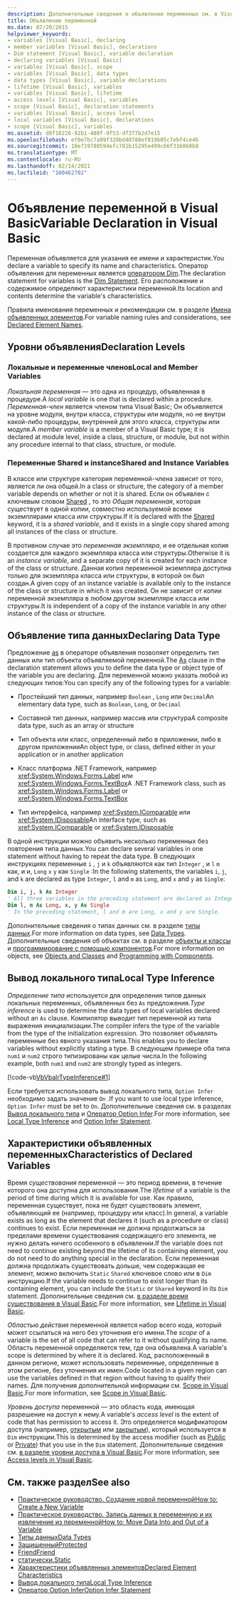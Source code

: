 ```yaml
---
description: Дополнительные сведения о объявлении переменных см. в Visual Basic
title: Объявление переменной
ms.date: 07/20/2015
helpviewer_keywords:
- variables [Visual Basic], declaring
- member variables [Visual Basic], declarations
- Dim statement [Visual Basic], variable declaration
- declaring variables [Visual Basic]
- variables [Visual Basic], scope
- variables [Visual Basic], data types
- data types [Visual Basic], variable declarations
- lifetime [Visual Basic], variables
- variables [Visual Basic], lifetime
- access levels [Visual Basic], variables
- scope [Visual Basic], declaration statements
- variables [Visual Basic], access level
- local variables [Visual Basic], declarations
- scope [Visual Basic], variables
ms.assetid: d8f10226-92b1-480f-9f53-df377b2d7e15
ms.openlocfilehash: ef0e7bc7a99f320bd40788ef019b05c7ebf4ce46
ms.sourcegitcommit: 10e719780594efc781b15295e499c66f316068b8
ms.translationtype: MT
ms.contentlocale: ru-RU
ms.lasthandoff: 02/14/2021
ms.locfileid: "100462702"
---
```

# <a name="variable-declaration-in-visual-basic"></a><span data-ttu-id="88c91-103">Объявление переменной в Visual Basic</span><span class="sxs-lookup"><span data-stu-id="88c91-103">Variable Declaration in Visual Basic</span></span>

<span data-ttu-id="88c91-104">Переменная объявляется для указания ее имени и характеристик.</span><span class="sxs-lookup"><span data-stu-id="88c91-104">You declare a variable to specify its name and characteristics.</span></span> <span data-ttu-id="88c91-105">Оператор объявления для переменных является [оператором Dim](../../../language-reference/statements/dim-statement.md).</span><span class="sxs-lookup"><span data-stu-id="88c91-105">The declaration statement for variables is the [Dim Statement](../../../language-reference/statements/dim-statement.md).</span></span> <span data-ttu-id="88c91-106">Его расположение и содержимое определяют характеристики переменной.</span><span class="sxs-lookup"><span data-stu-id="88c91-106">Its location and contents determine the variable's characteristics.</span></span>  
  
 <span data-ttu-id="88c91-107">Правила именования переменных и рекомендации см. в разделе [Имена объявленных элементов](../declared-elements/declared-element-names.md).</span><span class="sxs-lookup"><span data-stu-id="88c91-107">For variable naming rules and considerations, see [Declared Element Names](../declared-elements/declared-element-names.md).</span></span>  
  
## <a name="declaration-levels"></a><span data-ttu-id="88c91-108">Уровни объявления</span><span class="sxs-lookup"><span data-stu-id="88c91-108">Declaration Levels</span></span>  
  
### <a name="local-and-member-variables"></a><span data-ttu-id="88c91-109">Локальные и переменные членов</span><span class="sxs-lookup"><span data-stu-id="88c91-109">Local and Member Variables</span></span>  

 <span data-ttu-id="88c91-110">*Локальная переменная* — это одна из процедур, объявленная в процедуре.</span><span class="sxs-lookup"><span data-stu-id="88c91-110">A *local variable* is one that is declared within a procedure.</span></span> <span data-ttu-id="88c91-111">*Переменная-член* является членом типа Visual Basic; Он объявляется на уровне модуля, внутри класса, структуры или модуля, но не внутри какой-либо процедуры, внутренней для этого класса, структуры или модуля.</span><span class="sxs-lookup"><span data-stu-id="88c91-111">A *member variable* is a member of a Visual Basic type; it is declared at module level, inside a class, structure, or module, but not within any procedure internal to that class, structure, or module.</span></span>  
  
### <a name="shared-and-instance-variables"></a><span data-ttu-id="88c91-112">Переменные Shared и instance</span><span class="sxs-lookup"><span data-stu-id="88c91-112">Shared and Instance Variables</span></span>  

 <span data-ttu-id="88c91-113">В классе или структуре категория переменной-члена зависит от того, является ли она общей.</span><span class="sxs-lookup"><span data-stu-id="88c91-113">In a class or structure, the category of a member variable depends on whether or not it is shared.</span></span> <span data-ttu-id="88c91-114">Если он объявлен с ключевым словом [Shared](../../../language-reference/modifiers/shared.md) , то это *Общая переменная*, которая существует в одной копии, совместно используемой всеми экземплярами класса или структуры.</span><span class="sxs-lookup"><span data-stu-id="88c91-114">If it is declared with the [Shared](../../../language-reference/modifiers/shared.md) keyword, it is a *shared variable*, and it exists in a single copy shared among all instances of the class or structure.</span></span>  
  
 <span data-ttu-id="88c91-115">В противном случае это *переменная экземпляра*, и ее отдельная копия создается для каждого экземпляра класса или структуры.</span><span class="sxs-lookup"><span data-stu-id="88c91-115">Otherwise it is an *instance variable*, and a separate copy of it is created for each instance of the class or structure.</span></span> <span data-ttu-id="88c91-116">Данная копия переменной экземпляра доступна только для экземпляра класса или структуры, в которой он был создан.</span><span class="sxs-lookup"><span data-stu-id="88c91-116">A given copy of an instance variable is available only to the instance of the class or structure in which it was created.</span></span> <span data-ttu-id="88c91-117">Он не зависит от копии переменной экземпляра в любом другом экземпляре класса или структуры.</span><span class="sxs-lookup"><span data-stu-id="88c91-117">It is independent of a copy of the instance variable in any other instance of the class or structure.</span></span>  
  
## <a name="declaring-data-type"></a><span data-ttu-id="88c91-118">Объявление типа данных</span><span class="sxs-lookup"><span data-stu-id="88c91-118">Declaring Data Type</span></span>  

 <span data-ttu-id="88c91-119">Предложение [as](../../../language-reference/statements/as-clause.md) в операторе объявления позволяет определить тип данных или тип объекта объявляемой переменной.</span><span class="sxs-lookup"><span data-stu-id="88c91-119">The [As](../../../language-reference/statements/as-clause.md) clause in the declaration statement allows you to define the data type or object type of the variable you are declaring.</span></span> <span data-ttu-id="88c91-120">Для переменной можно указать любой из следующих типов:</span><span class="sxs-lookup"><span data-stu-id="88c91-120">You can specify any of the following types for a variable:</span></span>  
  
- <span data-ttu-id="88c91-121">Простейший тип данных, например `Boolean` , `Long` или `Decimal`</span><span class="sxs-lookup"><span data-stu-id="88c91-121">An elementary data type, such as `Boolean`, `Long`, or `Decimal`</span></span>  
  
- <span data-ttu-id="88c91-122">Составной тип данных, например массив или структура</span><span class="sxs-lookup"><span data-stu-id="88c91-122">A composite data type, such as an array or structure</span></span>  
  
- <span data-ttu-id="88c91-123">Тип объекта или класс, определенный либо в приложении, либо в другом приложении</span><span class="sxs-lookup"><span data-stu-id="88c91-123">An object type, or class, defined either in your application or in another application</span></span>  
  
- <span data-ttu-id="88c91-124">Класс платформа .NET Framework, например <xref:System.Windows.Forms.Label> или <xref:System.Windows.Forms.TextBox></span><span class="sxs-lookup"><span data-stu-id="88c91-124">A .NET Framework class, such as <xref:System.Windows.Forms.Label> or <xref:System.Windows.Forms.TextBox></span></span>  
  
- <span data-ttu-id="88c91-125">Тип интерфейса, например <xref:System.IComparable> или <xref:System.IDisposable></span><span class="sxs-lookup"><span data-stu-id="88c91-125">An interface type, such as <xref:System.IComparable> or <xref:System.IDisposable></span></span>  
  
 <span data-ttu-id="88c91-126">В одной инструкции можно объявить несколько переменных без повторения типа данных.</span><span class="sxs-lookup"><span data-stu-id="88c91-126">You can declare several variables in one statement without having to repeat the data type.</span></span> <span data-ttu-id="88c91-127">В следующих инструкциях переменные `i` , `j` и `k` объявляются как тип `Integer` , и `l` `m` как, и и, `Long` `x` `y` как `Single` :</span><span class="sxs-lookup"><span data-stu-id="88c91-127">In the following statements, the variables `i`, `j`, and `k` are declared as type `Integer`, `l` and `m` as `Long`, and `x` and `y` as `Single`:</span></span>  
  
```vb  
Dim i, j, k As Integer  
' All three variables in the preceding statement are declared as Integer.  
Dim l, m As Long, x, y As Single  
' In the preceding statement, l and m are Long, x and y are Single.  
```  
  
 <span data-ttu-id="88c91-128">Дополнительные сведения о типах данных см. в разделе [типы данных](../data-types/index.md).</span><span class="sxs-lookup"><span data-stu-id="88c91-128">For more information on data types, see [Data Types](../data-types/index.md).</span></span> <span data-ttu-id="88c91-129">Дополнительные сведения об объектах см. в разделе [объекты и классы](../objects-and-classes/index.md) и [программирование с помощью компонентов](/previous-versions/visualstudio/visual-studio-2013/0ffkdtkf(v=vs.120)).</span><span class="sxs-lookup"><span data-stu-id="88c91-129">For more information on objects, see [Objects and Classes](../objects-and-classes/index.md) and [Programming with Components](/previous-versions/visualstudio/visual-studio-2013/0ffkdtkf(v=vs.120)).</span></span>  
  
## <a name="local-type-inference"></a><span data-ttu-id="88c91-130">Вывод локального типа</span><span class="sxs-lookup"><span data-stu-id="88c91-130">Local Type Inference</span></span>  

 <span data-ttu-id="88c91-131">*Определение типа* используется для определения типов данных локальных переменных, объявленных без `As` предложения.</span><span class="sxs-lookup"><span data-stu-id="88c91-131">*Type inference* is used to determine the data types of local variables declared without an `As` clause.</span></span> <span data-ttu-id="88c91-132">Компилятор выводит тип переменной из типа выражения инициализации.</span><span class="sxs-lookup"><span data-stu-id="88c91-132">The compiler infers the type of the variable from the type of the initialization expression.</span></span> <span data-ttu-id="88c91-133">Это позволяет объявлять переменные без явного указания типа.</span><span class="sxs-lookup"><span data-stu-id="88c91-133">This enables you to declare variables without explicitly stating a type.</span></span> <span data-ttu-id="88c91-134">В следующем примере оба типа `num1` и `num2` строго типизированы как целые числа.</span><span class="sxs-lookup"><span data-stu-id="88c91-134">In the following example, both `num1` and `num2` are strongly typed as integers.</span></span>  
  
 [!code-vb[VbVbalrTypeInference#1](~/samples/snippets/visualbasic/VS_Snippets_VBCSharp/VbVbalrTypeInference/VB/Class1.vb#1)]  
  
 <span data-ttu-id="88c91-135">Если требуется использовать вывод локального типа, `Option Infer` необходимо задать значение `On` .</span><span class="sxs-lookup"><span data-stu-id="88c91-135">If you want to use local type inference, `Option Infer` must be set to `On`.</span></span> <span data-ttu-id="88c91-136">Дополнительные сведения см. в разделах [Вывод локального типа](local-type-inference.md) и [Оператор Option Infer](../../../language-reference/statements/option-infer-statement.md).</span><span class="sxs-lookup"><span data-stu-id="88c91-136">For more information, see [Local Type Inference](local-type-inference.md) and [Option Infer Statement](../../../language-reference/statements/option-infer-statement.md).</span></span>  
  
## <a name="characteristics-of-declared-variables"></a><span data-ttu-id="88c91-137">Характеристики объявленных переменных</span><span class="sxs-lookup"><span data-stu-id="88c91-137">Characteristics of Declared Variables</span></span>  

 <span data-ttu-id="88c91-138">Время *существования* переменной — это период времени, в течение которого она доступна для использования.</span><span class="sxs-lookup"><span data-stu-id="88c91-138">The *lifetime* of a variable is the period of time during which it is available for use.</span></span> <span data-ttu-id="88c91-139">Как правило, переменная существует, пока не будет существовать элемент, объявляющий ее (например, процедуру или класс).</span><span class="sxs-lookup"><span data-stu-id="88c91-139">In general, a variable exists as long as the element that declares it (such as a procedure or class) continues to exist.</span></span> <span data-ttu-id="88c91-140">Если переменная не должна продолжаться за пределами времени существования содержащего его элемента, не нужно делать ничего особенного в объявлении.</span><span class="sxs-lookup"><span data-stu-id="88c91-140">If the variable does not need to continue existing beyond the lifetime of its containing element, you do not need to do anything special in the declaration.</span></span> <span data-ttu-id="88c91-141">Если переменная должна продолжать существовать дольше, чем содержащая ее элемент, можно включить `Static` `Shared` ключевое слово или в `Dim` инструкцию.</span><span class="sxs-lookup"><span data-stu-id="88c91-141">If the variable needs to continue to exist longer than its containing element, you can include the `Static` or `Shared` keyword in its `Dim` statement.</span></span> <span data-ttu-id="88c91-142">Дополнительные сведения см. [в разделе время существования в Visual Basic](../declared-elements/lifetime.md).</span><span class="sxs-lookup"><span data-stu-id="88c91-142">For more information, see [Lifetime in Visual Basic](../declared-elements/lifetime.md).</span></span>  
  
 <span data-ttu-id="88c91-143">*Областью действия* переменной является набор всего кода, который может ссылаться на него без уточнения его имени.</span><span class="sxs-lookup"><span data-stu-id="88c91-143">The *scope* of a variable is the set of all code that can refer to it without qualifying its name.</span></span> <span data-ttu-id="88c91-144">Область переменной определяется тем, где она объявлена.</span><span class="sxs-lookup"><span data-stu-id="88c91-144">A variable's scope is determined by where it is declared.</span></span> <span data-ttu-id="88c91-145">Код, расположенный в данном регионе, может использовать переменные, определенные в этом регионе, без уточнения их имен.</span><span class="sxs-lookup"><span data-stu-id="88c91-145">Code located in a given region can use the variables defined in that region without having to qualify their names.</span></span> <span data-ttu-id="88c91-146">Для получения дополнительной информации см. [Scope in Visual Basic](../declared-elements/scope.md).</span><span class="sxs-lookup"><span data-stu-id="88c91-146">For more information, see [Scope in Visual Basic](../declared-elements/scope.md).</span></span>  
  
 <span data-ttu-id="88c91-147">*Уровень доступа* переменной — это область кода, имеющая разрешение на доступ к нему.</span><span class="sxs-lookup"><span data-stu-id="88c91-147">A variable's *access level* is the extent of code that has permission to access it.</span></span> <span data-ttu-id="88c91-148">Это определяется модификатором доступа (например, [открытым](../../../language-reference/modifiers/public.md) или [закрытым](../../../language-reference/modifiers/private.md)), который используется в `Dim` инструкции.</span><span class="sxs-lookup"><span data-stu-id="88c91-148">This is determined by the access modifier (such as [Public](../../../language-reference/modifiers/public.md) or [Private](../../../language-reference/modifiers/private.md)) that you use in the `Dim` statement.</span></span> <span data-ttu-id="88c91-149">Дополнительные сведения см. [в разделе уровни доступа в Visual Basic](../declared-elements/access-levels.md).</span><span class="sxs-lookup"><span data-stu-id="88c91-149">For more information, see [Access levels in Visual Basic](../declared-elements/access-levels.md).</span></span>  
  
## <a name="see-also"></a><span data-ttu-id="88c91-150">См. также раздел</span><span class="sxs-lookup"><span data-stu-id="88c91-150">See also</span></span>

- [<span data-ttu-id="88c91-151">Практическое руководство. Создание новой переменной</span><span class="sxs-lookup"><span data-stu-id="88c91-151">How to: Create a New Variable</span></span>](how-to-create-a-new-variable.md)
- [<span data-ttu-id="88c91-152">Практическое руководство. Запись данных в переменную и их извлечение из переменной</span><span class="sxs-lookup"><span data-stu-id="88c91-152">How to: Move Data Into and Out of a Variable</span></span>](how-to-move-data-into-and-out-of-a-variable.md)
- [<span data-ttu-id="88c91-153">Типы данных</span><span class="sxs-lookup"><span data-stu-id="88c91-153">Data Types</span></span>](../../../language-reference/data-types/index.md)
- [<span data-ttu-id="88c91-154">Защищенный</span><span class="sxs-lookup"><span data-stu-id="88c91-154">Protected</span></span>](../../../language-reference/modifiers/protected.md)
- [<span data-ttu-id="88c91-155">Friend</span><span class="sxs-lookup"><span data-stu-id="88c91-155">Friend</span></span>](../../../language-reference/modifiers/friend.md)
- [<span data-ttu-id="88c91-156">статически.</span><span class="sxs-lookup"><span data-stu-id="88c91-156">Static</span></span>](../../../language-reference/modifiers/static.md)
- [<span data-ttu-id="88c91-157">Характеристики объявленных элементов</span><span class="sxs-lookup"><span data-stu-id="88c91-157">Declared Element Characteristics</span></span>](../declared-elements/declared-element-characteristics.md)
- [<span data-ttu-id="88c91-158">Вывод локального типа</span><span class="sxs-lookup"><span data-stu-id="88c91-158">Local Type Inference</span></span>](local-type-inference.md)
- [<span data-ttu-id="88c91-159">Оператор Option Infer</span><span class="sxs-lookup"><span data-stu-id="88c91-159">Option Infer Statement</span></span>](../../../language-reference/statements/option-infer-statement.md)
